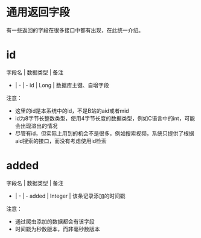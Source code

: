 # 通用返回字段

有一些返回的字段在很多接口中都有出现，在此统一介绍。

# id

字段名 | 数据类型 | 备注
- | - | - 
id | Long | 数据库主键、自增字段

注意：
- 这里的id是本系统中的id，不是B站的aid或者mid
- id为8字节长整数类型，使用4字节长度的数据类型，例如C语言中的int，可能会出现溢出的情况
- 尽管有id，但实际上用到的机会不是很多，例如搜索视频，系统只提供了根据aid搜索的接口，而没有考虑使用id检索
 
# added

字段名 | 数据类型 | 备注
- | - | - 
added | Integer | 该条记录添加的时间戳

注意：
- 通过爬虫添加的数据都会有该字段
- 时间戳为秒数版本，而非毫秒数版本

